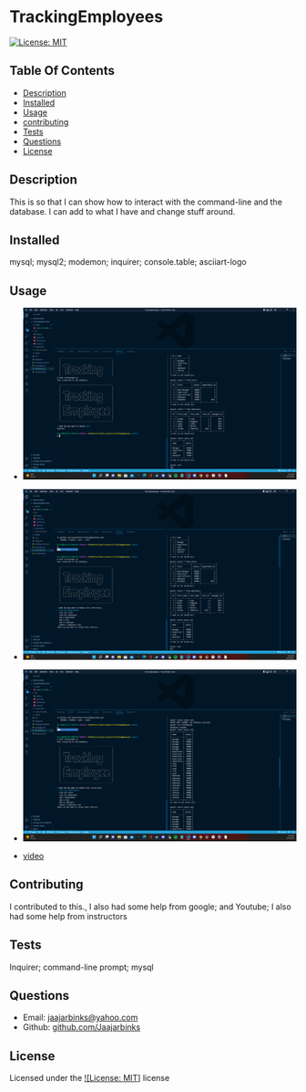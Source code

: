 # TrackingEmployees

[![License: MIT](https://img.shields.io/badge/License-MIT-yellow.svg)](https://opensource.org/licenses/MIT)

## Table Of Contents

- [Description](#Description)
- [Installed](#Installed)
- [Usage](#Usage)
- [contributing](#Contributing)
- [Tests](#Tests)
- [Questions](#Questions)
- [License](#License)

## Description

This is so that I can show how to interact with the command-line and the database. I can add to what I have and change stuff around.

## Installed

mysql; mysql2; modemon; inquirer; console.table; asciiart-logo

## Usage

- ![picture](assets/challenge%2012-1.png)
- ![picture](assets/challenge%2012-2.png)
- ![picture](assets/challenge%2012-3.png)

- [video]([video]../../../Desktop/video%20for%20challenge%2012.mp4)

## Contributing

I contributed to this., I also had some help from google; and Youtube; I also had some help from instructors

## Tests

Inquirer; command-line prompt; mysql

## Questions

- Email: [jaajarbinks@yahoo.com](example@example.com)
- Github: [github.com/Jaajarbinks](https://github.com/username)

## License

Licensed under the [![License: MIT]](https://opensource.org/licenses/MIT) license
